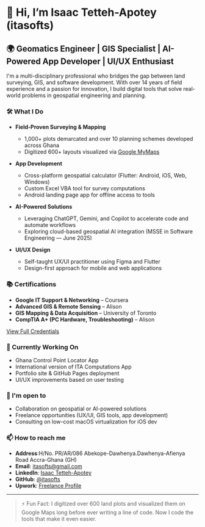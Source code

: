 # 👋 Hi, I’m Isaac Tetteh-Apotey (itasofts)

## 🌍 Geomatics Engineer | GIS Specialist | AI-Powered App Developer | UI/UX Enthusiast

I'm a multi-disciplinary professional who bridges the gap between land surveying, GIS, and software development. With over 14 years of field experience and a passion for innovation, I build digital tools that solve real-world problems in geospatial engineering and planning.

### 🛠️ What I Do

- **Field-Proven Surveying & Mapping**
  - 1,000+ plots demarcated and over 10 planning schemes developed across Ghana
  - Digitized 600+ layouts visualized via [Google MyMaps](#)

- **App Development**
  - Cross-platform geospatial calculator (Flutter: Android, iOS, Web, Windows)
  - Custom Excel VBA tool for survey computations
  - Android landing page app for offline access to tools

- **AI-Powered Solutions**
  - Leveraging ChatGPT, Gemini, and Copilot to accelerate code and automate workflows
  - Exploring cloud-based geospatial AI integration (MSSE in Software Engineering — June 2025)

- **UI/UX Design**
  - Self-taught UX/UI practitioner using Figma and Flutter
  - Design-first approach for mobile and web applications

### 📚 Certifications

- **Google IT Support & Networking** – Coursera  
- **Advanced GIS & Remote Sensing** – Alison  
- **GIS Mapping & Data Acquisition** – University of Toronto  
- **CompTIA A+ (PC Hardware, Troubleshooting)** – Alison  

[View Full Credentials](https://github.com/itasofts/ITA-Computations/blob/main/credentials.html)

### 🚀 Currently Working On

- Ghana Control Point Locator App  
- International version of ITA Computations App  
- Portfolio site & GitHub Pages deployment  
- UI/UX improvements based on user testing  

### 🤝 I'm open to

- Collaboration on geospatial or AI-powered solutions  
- Freelance opportunities (UX/UI, GIS tools, app development)  
- Consulting on low-cost macOS virtualization for iOS dev

### 📫 How to reach me

 
- **Address**:H/No. PR/AR/086 Abekope-Dawhenya.Dawhenya-Afienya Road Accra-Ghana (GH)
- **Email**: itasofts@gmail.com  
- **LinkedIn**: [Isaac Tetteh-Apotey](https://linkedin.com/in/your-profile)  
- **GitHub**: [@itasofts](https://github.com/itasofts)  
- **Upwork**: [Freelance Profile](https://www.upwork.com/freelancers/~your-profile-link)  

---

> ⚡ Fun Fact: I digitized over 600 land plots and visualized them on Google Maps long before ever writing a line of code. Now I code the tools that make it even easier.
